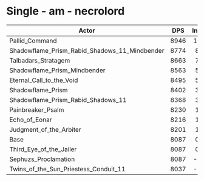 # Single - am - necrolord
| Actor | DPS | Increase |
|---|:---:|:---:|
|Pallid_Command|8946|10.62%|
|Shadowflame_Prism_Rabid_Shadows_11_Mindbender|8774|8.49%|
|Talbadars_Stratagem|8663|7.12%|
|Shadowflame_Prism_Mindbender|8563|5.88%|
|Eternal_Call_to_the_Void|8495|5.04%|
|Shadowflame_Prism|8402|3.89%|
|Shadowflame_Prism_Rabid_Shadows_11|8368|3.47%|
|Painbreaker_Psalm|8230|1.76%|
|Echo_of_Eonar|8216|1.60%|
|Judgment_of_the_Arbiter|8201|1.41%|
|Base|8087|0.00%|
|Third_Eye_of_the_Jailer|8087|0.00%|
|Sephuzs_Proclamation|8087|-0.01%|
|Twins_of_the_Sun_Priestess_Conduit_11|8037|-0.62%|

